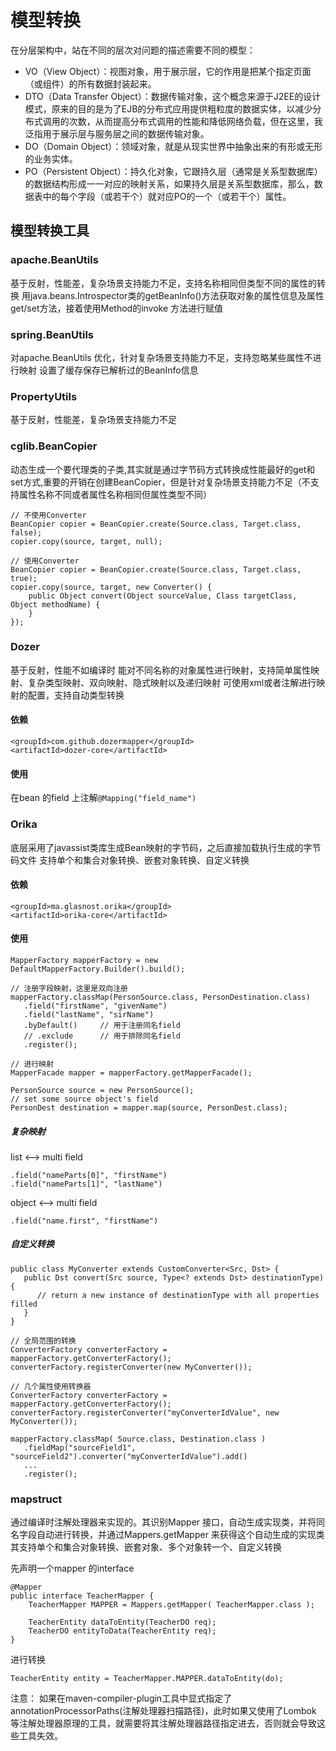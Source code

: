 # 模型转换
在分层架构中，站在不同的层次对问题的描述需要不同的模型：
+ VO（View Object）：视图对象，用于展示层，它的作用是把某个指定页面（或组件）的所有数据封装起来。
+ DTO（Data Transfer Object）：数据传输对象，这个概念来源于J2EE的设计模式，原来的目的是为了EJB的分布式应用提供粗粒度的数据实体，以减少分布式调用的次数，从而提高分布式调用的性能和降低网络负载，但在这里，我泛指用于展示层与服务层之间的数据传输对象。
+ DO（Domain Object）：领域对象，就是从现实世界中抽象出来的有形或无形的业务实体。
+ PO（Persistent Object）：持久化对象，它跟持久层（通常是关系型数据库）的数据结构形成一一对应的映射关系，如果持久层是关系型数据库，那么，数据表中的每个字段（或若干个）就对应PO的一个（或若干个）属性。

## 模型转换工具
###  apache.BeanUtils
基于反射，性能差，复杂场景支持能力不足，支持名称相同但类型不同的属性的转换
用java.beans.Introspector类的getBeanInfo()方法获取对象的属性信息及属性get/set方法，接着使用Method的invoke 方法进行赋值

### spring.BeanUtils
对apache.BeanUtils 优化，针对复杂场景支持能力不足，支持忽略某些属性不进行映射
设置了缓存保存已解析过的BeanInfo信息

### PropertyUtils
基于反射，性能差，复杂场景支持能力不足

### cglib.BeanCopier
动态生成一个要代理类的子类,其实就是通过字节码方式转换成性能最好的get和set方式,重要的开销在创建BeanCopier，但是针对复杂场景支持能力不足（不支持属性名称不同或者属性名称相同但属性类型不同）
```
// 不使用Converter
BeanCopier copier = BeanCopier.create(Source.class, Target.class, false);
copier.copy(source, target, null);

// 使用Converter
BeanCopier copier = BeanCopier.create(Source.class, Target.class, true);
copier.copy(source, target, new Converter() {
	public Object convert(Object sourceValue, Class targetClass, Object methodName) {
	}
});
```

### Dozer
基于反射，性能不如编译时
能对不同名称的对象属性进行映射，支持简单属性映射、复杂类型映射、双向映射、隐式映射以及递归映射
可使用xml或者注解进行映射的配置，支持自动类型转换
#### 依赖
```
<groupId>com.github.dozermapper</groupId>
<artifactId>dozer-core</artifactId>
```

#### 使用
在bean 的field 上注解`@Mapping("field_name")` 

### Orika
底层采用了javassist类库生成Bean映射的字节码，之后直接加载执行生成的字节码文件
支持单个和集合对象转换、嵌套对象转换、自定义转换
#### 依赖
```
<groupId>ma.glasnost.orika</groupId>
<artifactId>orika-core</artifactId>
```

#### 使用
```
MapperFactory mapperFactory = new DefaultMapperFactory.Builder().build();

// 注册字段映射，这里是双向注册
mapperFactory.classMap(PersonSource.class, PersonDestination.class)
   .field("firstName", "givenName")
   .field("lastName", "sirName")
   .byDefault()		// 用于注册同名field
   // .exclude		// 用于排除同名field
   .register();

// 进行映射
MapperFacade mapper = mapperFactory.getMapperFacade();

PersonSource source = new PersonSource();
// set some source object's field
PersonDest destination = mapper.map(source, PersonDest.class);
```

##### 复杂映射
list <--> multi field
```
.field("nameParts[0]", "firstName")
.field("nameParts[1]", "lastName")
```

object <--> multi field
```
.field("name.first", "firstName")
```

##### 自定义转换
```
public class MyConverter extends CustomConverter<Src, Dst> {
   public Dst convert(Src source, Type<? extends Dst> destinationType) {
      // return a new instance of destinationType with all properties filled
   }
}

// 全局范围的转换
ConverterFactory converterFactory = mapperFactory.getConverterFactory();
converterFactory.registerConverter(new MyConverter());

// 几个属性使用转换器
ConverterFactory converterFactory = mapperFactory.getConverterFactory();
converterFactory.registerConverter("myConverterIdValue", new MyConverter());

mapperFactory.classMap( Source.class, Destination.class )
   .fieldMap("sourceField1", "sourceField2").converter("myConverterIdValue").add()
   ...
   .register();
```

### mapstruct
通过编译时注解处理器来实现的。其识别Mapper 接口，自动生成实现类，并将同名字段自动进行转换，并通过Mappers.getMapper 来获得这个自动生成的实现类
其支持单个和集合对象转换、嵌套对象、多个对象转一个、自定义转换

先声明一个mapper 的interface
```
@Mapper
public interface TeacherMapper {
    TeacherMapper MAPPER = Mappers.getMapper( TeacherMapper.class );

    TeacherEntity dataToEntity(TeacherDO req);
    TeacherDO entityToData(TeacherEntity req);
}
```
进行转换
```
TeacherEntity entity = TeacherMapper.MAPPER.dataToEntity(do);
```

注意：
如果在maven-compiler-plugin工具中显式指定了annotationProcessorPaths(注解处理器扫描路径)，此时如果又使用了Lombok 等注解处理器原理的工具，就需要将其注解处理器路径指定进去，否则就会导致这些工具失效。
